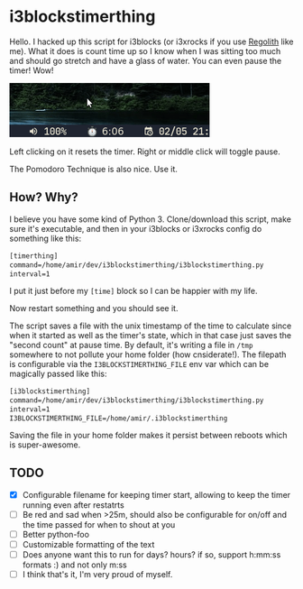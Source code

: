 # i3blockstimerthing

Hello. I hacked up this script for i3blocks (or i3xrocks if you use [Regolith](https://regolith-linux.org) like me). What it does is count time up so I know when I was sitting too much and should go stretch and have a glass of water. You can even pause the timer! Wow!

![awesome demonstration](timer2.gif)

Left clicking on it resets the timer. Right or middle click will toggle pause.

The Pomodoro Technique is also nice. Use it.

## How? Why?

I believe you have some kind of Python 3.
Clone/download this script, make sure it's executable, and then in your i3blocks or i3xrocks config do something like this:

	[timerthing]
	command=/home/amir/dev/i3blockstimerthing/i3blockstimerthing.py
	interval=1

I put it just before my `[time]` block so I can be happier with my life.

Now restart something and you should see it.

The script saves a file with the unix timestamp of the time to calculate since when it started as well as the timer's state, which in that case just saves the "second count" at pause time. By default, it's writing a file in `/tmp` somewhere to not pollute your home folder (how cnsiderate!). The filepath is configurable via the `I3BLOCKSTIMERTHING_FILE` env var which can be magically passed like this:

	[i3blockstimerthing]
	command=/home/amir/dev/i3blockstimerthing/i3blockstimerthing.py
	interval=1
	I3BLOCKSTIMERTHING_FILE=/home/amir/.i3blockstimerthing

Saving the file in your home folder makes it persist between reboots which is super-awesome.


## TODO

 - [x] Configurable filename for keeping timer start, allowing to keep the timer running even after restatrts
 - [ ] Be red and sad when >25m, should also be configurable for on/off and the time passed for when to shout at you
 - [ ] Better python-foo
 - [ ] Customizable formatting of the text
 - [ ] Does anyone want this to run for days? hours? if so, support h:mm:ss formats :) and not only m:ss
 - [ ] I think that's it, I'm very proud of myself.
